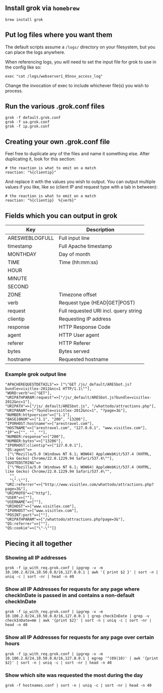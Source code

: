 ## Install grok via `homebrew` ##

	brew install grok

## Put log files where you want them ##

The default scripts assume a `/logs/` directory on your filesystem, but you can place the logs anywhere.

When referencing logs, you will need to set the input file for grok to use in the config like so:

	exec "cat /logs/webserver1_05nov_access_log"

Change the invocation of exec to include whichever file(s) you wish to process.

## Run the various .grok.conf files ##

	grok -f default.grok.conf
	grok -f ua.grok.conf
	grok -f ip.grok.conf

## Creating your own .grok.conf file ##

Feel free to duplicate any of the files and name it something else. After duplicating it, look for this section:

	# the reaction is what to emit on a match
    reaction: "%{clientip}"

And replace it with the values you wish to output. You can output multiple values if you like, like so (client IP and request type with a tab in between):

	# the reaction is what to emit on a match
    reaction: "%{clientip}	%{verb}"

## Fields which you can output in grok ##

| Key | Description |
| -- | --- |
| ARESWEBLOGFULL | Full input line
| timestamp | Full Apache timestamp
| MONTHDAY | Day of month |
| TIME | Time (hh:mm:ss) |
| HOUR | |
| MINUTE | |
| SECOND | |
| ZONE | Timezone offset |
| verb | Request type (HEAD\|GET\|POST) |
| request | Full requested URI incl. query string |
| clientip | Requesting IP address |
| response | HTTP Response Code |
| agent | HTTP User agent |
| referer | HTTP Referer |
| bytes | Bytes served |
| hostname | Requested hostname |

### Example grok output line

	"APACHEREQUESTDETAILS"=> ["\"GET /js/_default/ARESbot.js?bundle=visitlex-2012&nc=1 HTTP/1.1\""],
	"WORD:verb"=>["GET"],
	"URIPATHPARAM:request"=>["/js/_default/ARESbot.js?bundle=visitlex-2012&nc=1"],
	"URIPATH"=>["/js/_default/ARESbot.js", "/whattodo/attractions.php"],
	"URIPARAM"=>["?bundle=visitlex-2012&nc=1", "?page=3&"],
	"NUMBER:httpversion"=>["1.1"],
	"BASE10NUM"=>["1.1", "200", "13206"],
	"IPORHOST:hostname"=>["arestravel.com"],
	"HOSTNAME"=>["arestravel.com", "127.0.0.1", "www.visitlex.com"],
	"IP"=>["", "", ""],
	"NUMBER:response"=>["200"],
	"NUMBER:bytes"=>["13206"],
	"IPORHOST:clientip"=>["127.0.0.1"],
	"QS:agent"=>
	 ["\"Mozilla/5.0 (Windows NT 6.1; WOW64) AppleWebKit/537.4 (KHTML, like Gecko) Chrome/22.0.1229.94 Safari/537.4\""],
	"QUOTEDSTRING"=>
	 ["\"Mozilla/5.0 (Windows NT 6.1; WOW64) AppleWebKit/537.4 (KHTML, like Gecko) Chrome/22.0.1229.94 Safari/537.4\"",
	  "",
	  "\"-\""],
	"URI:referrer"=>["http://www.visitlex.com/whattodo/attractions.php?page=3&"],
	"URIPROTO"=>["http"],
	"USER"=>[""],
	"USERNAME"=>[""],
	"URIHOST"=>["www.visitlex.com"],
	"IPORHOST"=>["www.visitlex.com"],
	"POSINT:port"=>[""],
	"URIPATHPARAM"=>["/whattodo/attractions.php?page=3&"],
	"QS:referrer"=>[""],
	"QS:cookie"=>["\"-\""]}

## Piecing it all together ##

### Showing all IP addresses 

	grok -f ip_with_req.grok.conf | ipgrep -v -m 10.100.2.0/24,10.50.0.0/16,127.0.0.1 | awk '{ print $2 }' | sort -n | uniq -c | sort -nr | head -n 40

### Show all IP Addresses for requests for any page where checkInDate is passed in and contains a non-default checkInDate ###

	grok -f ip_with_req.grok.conf | ipgrep -v -m 10.100.2.0/24,10.50.0.0/16,127.0.0.1 | grep checkInDate | grep -v checkInDate=mm | awk '{print $2}' | sort -n | uniq -c | sort -nr | head -n 40

### Show all IP Addresses for requests for any page over certain hours ###

	grok -f ip_with_req.grok.conf | ipgrep -v -m 10.100.2.0/24,10.50.0.0/16,127.0.0.1 | egrep '^(09|10)' | awk '{print $2}' | sort -n | uniq -c | sort -nr | head -n 40

### Show which site was requested the most during the day ###

	grok -f hostnames.conf | sort -n | uniq -c | sort -nr | head -n 40
	
